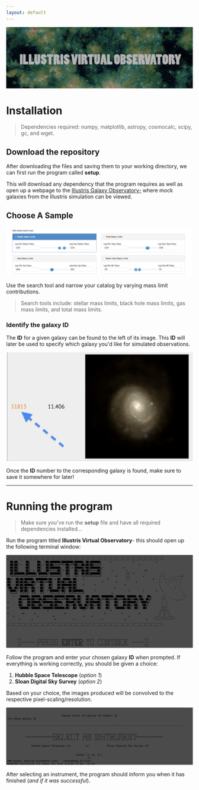 ```yaml
---
layout: default
---
```

![Logo](new.png)
# Installation

>Dependencies required: numpy, matplotlib, astropy, cosmocalc, scipy, gc, and wget.

## Download the repository

After downloading the files and saving them to your working directory, we can first run the program called **setup**.  

This will download any dependency that the program requires as well as open up a webpage to the [Illustris Galaxy Observatory-](http://www.illustris-project.org/galaxy_obs/) where mock galaxies from the Illustris simulation can be viewed. 

## Choose A Sample

![Search](p1.png)

Use the search tool and narrow your catalog by varying mass limit contributions. 

>Search tools include: stellar mass limits, black hole mass limits, gas mass limits, and total mass limits.


### Identify the galaxy ID

The **ID** for a given galaxy can be found to the left of its image. This **ID** will later be used to specify which galaxy you'd like for simulated observations. 

![ID](p2.png)

Once the **ID** number to the corresponding galaxy is found, make sure to save it somewhere for later! 

* * * 

# Running the program
> Make sure you've run the **setup** file and have all required dependencies installed...

Run the program titled **Illustris Virtual Observatory**- this should open up the following terminal window:

![Program](p3.png)

Follow the program and enter your chosen galaxy **ID** when prompted. If everything is working correctly, you should be given a choice:
1. **Hubble Space Telescope** (_option 1_)
2. **Sloan Digital Sky Survey** (_option 2_)

Based on your choice, the images produced will be convolved to the respective pixel-scaling/resolution. 

![Also Program](p4.png)

After selecting an instrument, the program should inform you when it has finished (_and if it was successful_). 



















